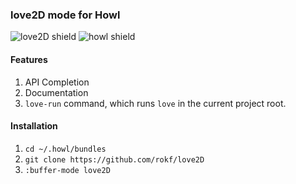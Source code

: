 ### love2D mode for Howl

![love2D shield](https://img.shields.io/badge/L%C3%96VE-0.10.1-E76027.svg) ![howl shield](https://img.shields.io/badge/Howl-master-4E63B5.svg)

#### Features
1. API Completion
2. Documentation
3. `love-run` command, which runs `love` in the current project root.

#### Installation
1. `cd ~/.howl/bundles`
2. `git clone https://github.com/rokf/love2D`
3. `:buffer-mode love2D`
